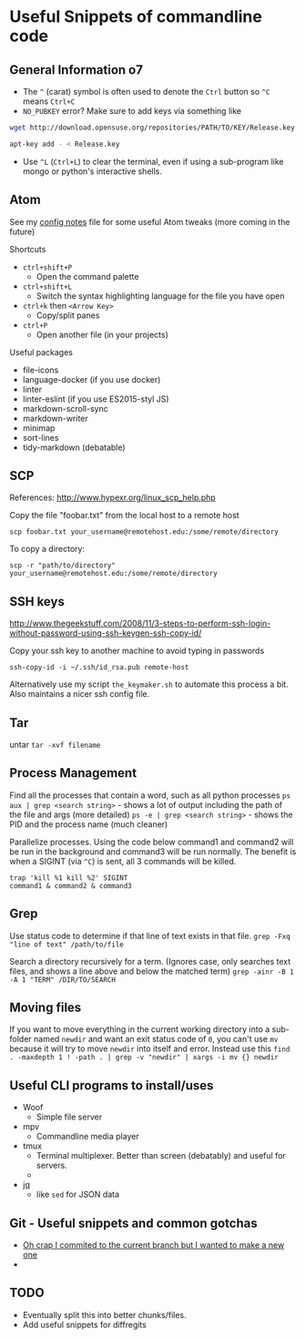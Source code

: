 # Useful Snippets of commandline code

## General Information o7

* The `^` (carat) symbol is often used to denote the `Ctrl` button so `^C` means `Ctrl+C`
* `NO_PUBKEY` error? Make sure to add keys via something like 
  
```bash
wget http://download.opensuse.org/repositories/PATH/TO/KEY/Release.key

apt-key add - < Release.key
```

* Use `^L` (`Ctrl+L`) to clear the terminal, even if using a sub-program like mongo or python's interactive shells.

## Atom

See my [config notes](config_notes.md) file for some useful Atom tweaks (more coming in the future)

Shortcuts
* `ctrl+shift+P`
  * Open the command palette
* `ctrl+shift+L`
  * Switch the syntax highlighting language for the file you have open
* `ctrl+k` then `<Arrow Key>`
  * Copy/split panes
* `ctrl+P`
  * Open another file (in your projects)

Useful packages
* file-icons
* language-docker (if you use docker)
* linter
* linter-eslint (if you use ES2015-styl JS)
* markdown-scroll-sync
* markdown-writer
* minimap
* sort-lines
* tidy-markdown (debatable)

## SCP

References: http://www.hypexr.org/linux_scp_help.php

Copy the file "foobar.txt" from the local host to a remote host

`scp foobar.txt your_username@remotehost.edu:/some/remote/directory`

To copy a directory:

`scp -r "path/to/directory" your_username@remotehost.edu:/some/remote/directory`

## SSH keys

http://www.thegeekstuff.com/2008/11/3-steps-to-perform-ssh-login-without-password-using-ssh-keygen-ssh-copy-id/

Copy your ssh key to another machine to avoid typing in passwords

`ssh-copy-id -i ~/.ssh/id_rsa.pub remote-host`

Alternatively use my script `the_keymaker.sh` to automate this process a bit. Also maintains a nicer ssh config file.


## Tar

untar
`tar -xvf filename`

## Process Management

Find all the processes that contain a word, such as all python processes
`ps aux | grep <search string>` - shows a lot of output including the path of the file and args (more detailed)
`ps -e | grep <search string>` - shows the PID and the process name (much cleaner)

Parallelize processes.
Using the code below command1 and command2 will be run in the background and command3 will be run normally. The benefit is when a SIGINT (via `^C`) is sent, all 3 commands will be killed.
```
trap 'kill %1 kill %2' SIGINT
command1 & command2 & command3
```

## Grep

Use status code to determine if that line of text exists in that file.
`grep -Fxq "line of text" /path/to/file` 

Search a directory recursively for a term. (Ignores case, only searches text files, and shows a line above and below the matched term)
`grep -ainr -B 1 -A 1 "TERM" /DIR/TO/SEARCH`

## Moving files
If you want to move everything in the current working directory into a sub-folder named `newdir` and want an exit status code of `0`, you can't use `mv` because it will try to move `newdir` into itself and error. Instead use this
`find . -maxdepth 1 ! -path . | grep -v "newdir" | xargs -i mv {} newdir`

## Useful CLI programs to install/uses

* Woof
  * Simple file server
* mpv
  * Commandline media player
* tmux
  * Terminal multiplexer. Better than screen (debatably) and useful for servers.
  * 
* [jq](https://stedolan.github.io/jq/download/)
  * like `sed` for JSON data
  

## Git - Useful snippets and common gotchas

* [Oh crap I commited to the current branch but I wanted to make a new one](http://stackoverflow.com/questions/1628563/move-the-most-recent-commits-to-a-new-branch-with-git)
* 

## TODO

* Eventually split this into better chunks/files.
* Add useful snippets for diffregits
